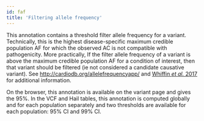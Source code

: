 ```yaml
---
id: faf
title: 'Filtering allele frequency'
---
```


This annotation contains a threshold filter allele frequency for a variant.
Technically, this is the highest disease-specific maximum credible population AF for which the observed AC is not compatible with pathogenicity.
More practically, If the filter allele frequency of a variant is above the maximum credible population AF for a condition of interest, then that variant should be filtered (ie not considered a candidate causative variant).
See http://cardiodb.org/allelefrequencyapp/ and [Whiffin _et al._ 2017](https://www.nature.com/articles/gim201726) for additional information.

On the browser, this annotation is available on the variant page and gives the 95%.
In the VCF and Hail tables, this annotation is computed globally and for each population separately and two thresholds are available for each population: 95% CI and 99% CI.
